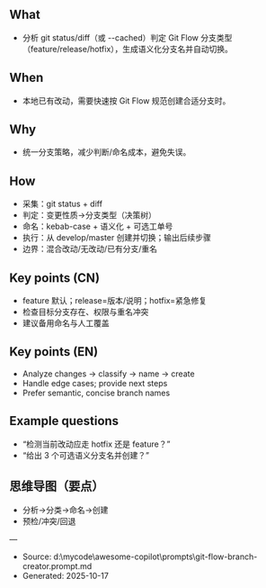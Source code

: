 ## What
- 分析 git status/diff（或 --cached）判定 Git Flow 分支类型（feature/release/hotfix），生成语义化分支名并自动切换。

## When
- 本地已有改动，需要快速按 Git Flow 规范创建合适分支时。

## Why
- 统一分支策略，减少判断/命名成本，避免失误。

## How
- 采集：git status + diff
- 判定：变更性质→分支类型（决策树）
- 命名：kebab-case + 语义化 + 可选工单号
- 执行：从 develop/master 创建并切换；输出后续步骤
- 边界：混合改动/无改动/已有分支/重名

## Key points (CN)
- feature 默认；release=版本/说明；hotfix=紧急修复
- 检查目标分支存在、权限与重名冲突
- 建议备用命名与人工覆盖

## Key points (EN)
- Analyze changes → classify → name → create
- Handle edge cases; provide next steps
- Prefer semantic, concise branch names

## Example questions
- “检测当前改动应走 hotfix 还是 feature？”
- “给出 3 个可选语义分支名并创建？”

## 思维导图（要点）
- 分析→分类→命名→创建
- 预检/冲突/回退

—
- Source: d:\mycode\awesome-copilot\prompts\git-flow-branch-creator.prompt.md
- Generated: 2025-10-17
